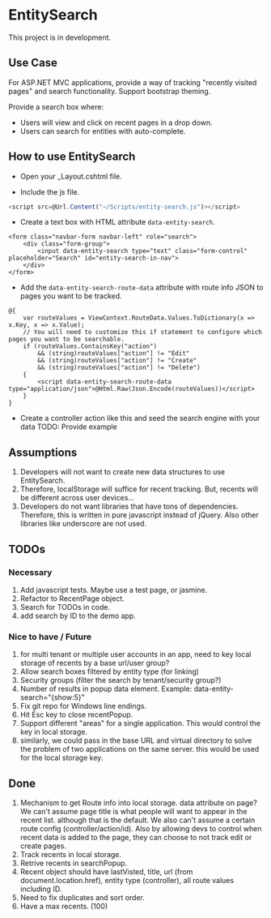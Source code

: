 # EntitySearch

This project is in development. 

## Use Case


For ASP.NET MVC applications, provide a way of tracking "recently visited pages" and search functionality.  Support bootstrap theming.

Provide a search box where:
* Users will view and click on recent pages in a drop down.
* Users can search for entities with auto-complete.

## How to use EntitySearch

* Open your _Layout.cshtml file.

* Include the js file.

```javascript
<script src=@Url.Content("~/Scripts/entity-search.js")></script>
```

* Create a text box with HTML attribute `data-entity-search`.

```cshtml
<form class="navbar-form navbar-left" role="search">
    <div class="form-group">
        <input data-entity-search type="text" class="form-control" placeholder="Search" id="entity-search-in-nav">
    </div>
</form>
```

* Add the `data-entity-search-route-data` attribute with route info JSON to pages you want to be tracked.

```cshtml
@{
    var routeValues = ViewContext.RouteData.Values.ToDictionary(x => x.Key, x => x.Value);
    // You will need to customize this if statement to configure which pages you want to be searchable.
    if (routeValues.ContainsKey("action")
        && (string)routeValues["action"] != "Edit"
        && (string)routeValues["action"] != "Create"
        && (string)routeValues["action"] != "Delete")
    {
        <script data-entity-search-route-data type="application/json">@Html.Raw(Json.Encode(routeValues))</script>
    }
}
```

* Create a controller action like this and seed the search engine with your data
	TODO: Provide example

## Assumptions
1. Developers will not want to create new data structures to use EntitySearch. 
1. Therefore, localStorage will suffice for recent tracking. But, recents will be different across user devices...
1. Developers do not want libraries that have tons of dependencies.  Therefore, this is written in pure javascript instead of jQuery.  Also other libraries like underscore are not used.

## TODOs
### Necessary
1. Add javascript tests.  Maybe use a test page, or jasmine.
1. Refactor to RecentPage object.
1. Search for TODOs in code.
1. add search by ID to the demo app. 

### Nice to have / Future
1. for multi tenant or multiple user accounts in an app, need to key local storage of recents by a base url/user group?
1. Allow search boxes filtered by entity type (for linking)
1. Security groups (filter the search by tenant/security group?)
1. Number of results in popup data element.  Example: data-entity-search="{show:5}"
1. Fix git repo for Windows line endings.
1. Hit Esc key to close recentPopup.
1. Support different "areas" for a single application.  This would control the key in local storage. 
1. similarly, we could pass in the base URL and virtual directory to solve the problem of two applications on the same server.  this would be used for the local storage key. 

## Done
1. Mechanism to get Route info into local storage. data attribute on page?  We can't assume page title is what people will want to appear in the recent list. although that is the default. We also can't assume a certain route config (controller/action/id). Also by allowing devs to control when recent data is added to the page, they can choose to not track edit or create pages. 
1. Track recents in local storage.
1. Retrive recents in searchPopup.
1. Recent object should have lastVisted, title, url (from document.location.href), entity type (controller), all route values including ID.
1. Need to fix duplicates and sort order.
1. Have a max recents. (100)

